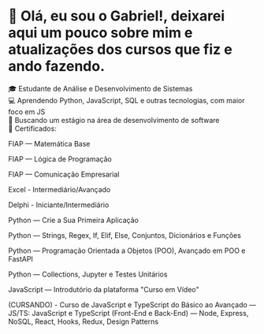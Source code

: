 # 👋 Olá, eu sou o Gabriel!, deixarei aqui um pouco sobre mim e atualizações dos cursos que fiz e ando fazendo.

🎓 Estudante de Análise e Desenvolvimento de Sistemas  
💻 Aprendendo Python, JavaScript, SQL e outras tecnologias, com maior foco em JS          
🚀 Buscando um estágio na área de desenvolvimento de software  
📜 Certificados:

FIAP — Matemática Base

FIAP — Lógica de Programação 

FIAP — Comunicação Empresarial

Excel - Intermediário/Avançado

Delphi - Iniciante/Intermediário

Python — Crie a Sua Primeira Aplicação

Python — Strings, Regex, If, Elif, Else, Conjuntos, Dicionários e Funções

Python — Programação Orientada a Objetos (POO), Avançado em POO e FastAPI

Python — Collections, Jupyter e Testes Unitários

JavaScript — Introdutório da plataforma "Curso em Vídeo"

(CURSANDO) - Curso de JavaScript e TypeScript do Básico ao Avançado — JS/TS: JavaScript e TypeScript (Front-End e Back-End) — Node, Express, NoSQL, React, Hooks, Redux, Design Patterns


